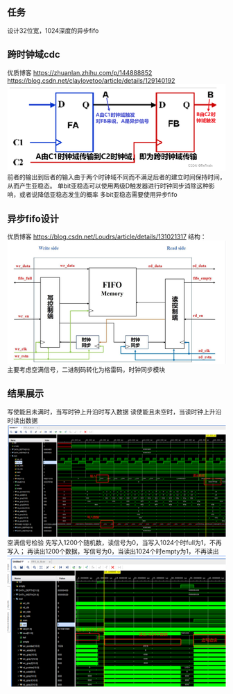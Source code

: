 ## 任务
设计32位宽，1024深度的异步fifo
## 跨时钟域cdc
优质博客
https://zhuanlan.zhihu.com/p/144888852
https://blog.csdn.net/claylovetoo/article/details/129140192
![alt text](image/2.png)
前者的输出到后者的输入由于两个时钟域不同而不满足后者的建立时间保持时间，从而产生亚稳态。
单bit亚稳态可以使用两级D触发器进行时钟同步消除这种影响，或者说降低亚稳态发生的概率
多bit亚稳态需要使用异步fifo
## 异步fifo设计
优质博客
https://blog.csdn.net/Loudrs/article/details/131021317
结构：
![alt text](image/8b658d9c48692b7ead7c968010c4725.png)
主要考虑空满信号，二进制码转化为格雷码，时钟同步模块
## 结果展示
写使能且未满时，当写时钟上升沿时写入数据
读使能且未空时，当读时钟上升沿时读出数据
![alt text](image/image.png)
空满信号检验
先写入1200个随机数，读信号为0，当写入1024个时full为1，不再写入；
再读出1200个数据，写信号为0，当读出1024个时empty为1，不再读出
![alt text](image/image1.png)
